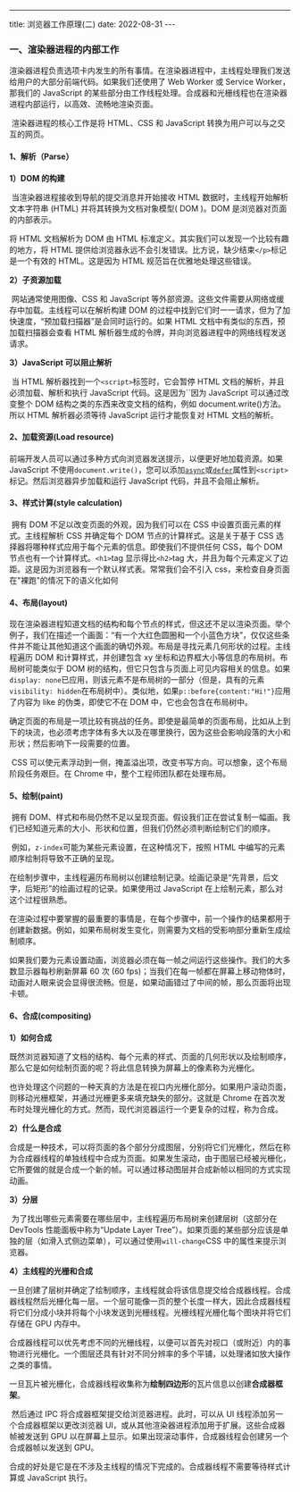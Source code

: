 ---

title: 浏览器工作原理(二)
date: 2022-08-31
---​

### 一、渲染器进程的内部工作

​ 渲染器进程负责选项卡内发生的所有事情。在渲染器进程中，主线程处理我们发送给用户的大部分前端代码。如果我们还使用了 Web Worker 或 Service Worker，那我们的 JavaScript 的某些部分由工作线程处理。合成器和光栅线程也在渲染器进程内部运行，以高效、流畅地渲染页面。

​ 渲染器进程的核心工作是将 HTML、CSS 和 JavaScript 转换为用户可以与之交互的网页。

#### 1、解析（Parse）

**1）DOM 的构建**

​ 当渲染器进程接收到导航的提交消息并开始接收 HTML 数据时，主线程开始解析文本字符串 (HTML) 并将其转换为文档对象模型( DOM )。DOM 是浏览器对页面的内部表示。

将 HTML 文档解析为 DOM 由 HTML 标准定义。其实我们可以发现一个比较有趣的地方，将 HTML 提供给浏览器永远不会引发错误。比方说，缺少结束`</p>`标记是一个有效的 HTML。这是因为 HTML 规范旨在优雅地处理这些错误。

**2）子资源加载**

​ 网站通常使用图像、CSS 和 JavaScript 等外部资源。这些文件需要从网络或缓存中加载。主线程可以在解析构建 DOM 的过程中找到它们时一一请求，但为了加快速度，“预加载扫描器”是会同时运行的。如果 HTML 文档中有类似的东西<img>，<link>预加载扫描器会查看 HTML 解析器生成的令牌，并向浏览器进程中的网络线程发送请求。

**3）JavaScript 可以阻止解析**

​ 当 HTML 解析器找到一个`<script>`标签时，它会暂停 HTML 文档的解析，并且必须加载、解析和执行 JavaScript 代码。这是因为``因为 JavaScript 可以通过改变整个 DOM 结构之类的东西来改变文档的结构，例如 document.write()方法。所以 HTML 解析器必须等待 JavaScript 运行才能恢复对 HTML 文档的解析。

#### 2、加载资源(Load resource)

​ 前端开发人员可以通过多种方式向浏览器发送提示，以便更好地加载资源。如果 JavaScript 不使用`document.write()`，您可以添加[`async`](https://developer.mozilla.org/docs/Web/HTML/Element/script#attr-async)或[`defer`](https://developer.mozilla.org/docs/Web/HTML/Element/script#attr-defer)属性到`<script>`标记。然后浏览器异步加载和运行 JavaScript 代码，并且不会阻止解析。

#### 3、样式计算(style calculation)

​ 拥有 DOM 不足以改变页面的外观，因为我们可以在 CSS 中设置页面元素的样式。主线程解析 CSS 并确定每个 DOM 节点的计算样式。这是关于基于 CSS 选择器将哪种样式应用于每个元素的信息。即使我们不提供任何 CSS，每个 DOM 节点也有一个计算样式。`<h1>`tag 显示得比`<h2>`tag 大，并且为每个元素定义了边距。这是因为浏览器有一个默认样式表。常常我们会不引入 css，来检查自身页面在"裸跑"的情况下的语义化如何

#### 4、布局(layout)

​ 现在渲染器进程知道文档的结构和每个节点的样式，但这还不足以渲染页面。举个例子，我们在描述一个画面：“有一个大红色圆圈和一个小蓝色方块”，仅仅这些条件并不能让其他知道这个画面的确切外观。布局是寻找元素几何形状的过程。主线程遍历 DOM 和计算样式，并创建包含 xy 坐标和边界框大小等信息的布局树。布局树可能类似于 DOM 树的结构，但它只包含与页面上可见内容相关的信息。如果`display: none`已应用，则该元素不是布局树的一部分（但是，具有的元素`visibility: hidden`在布局树中）。类似地，如果`p::before{content:"Hi!"}`应用了内容为 like 的伪类，即使它不在 DOM 中，它也会包含在布局树中。

​ 确定页面的布局是一项比较有挑战的任务。即使是最简单的页面布局，比如从上到下的块流，也必须考虑字体有多大以及在哪里换行，因为这些会影响段落的大小和形状；然后影响下一段需要的位置。

​ CSS 可以使元素浮动到一侧，掩盖溢出项，改变书写方向。可以想象，这个布局阶段任务艰巨。在 Chrome 中，整个工程师团队都在处理布局。

#### 5、绘制(paint)

​ 拥有 DOM、样式和布局仍然不足以呈现页面。假设我们正在尝试复制一幅画。我们已经知道元素的大小、形状和位置，但我们仍然必须判断绘制它们的顺序。

​ 例如，`z-index`可能为某些元素设置，在这种情况下，按照 HTML 中编写的元素顺序绘制将导致不正确的呈现。

​ 在绘制步骤中，主线程遍历布局树以创建绘制记录。绘画记录是“先背景，后文字，后矩形”的绘画过程的记录。如果使用过 JavaScript 在<canvas>上绘制元素，那么对这个过程很熟悉。

​ 在渲染过程中要掌握的最重要的事情是，在每个步骤中，前一个操作的结果都用于创建新数据。例如，如果布局树发生变化，则需要为文档的受影响部分重新生成绘制顺序。

​ 如果我们要为元素设置动画，浏览器必须在每一帧之间运行这些操作。我们的大多数显示器每秒刷新屏幕 60 次 (60 fps)；当我们在每一帧都在屏幕上移动物体时，动画对人眼来说会显得很流畅。但是，如果动画错过了中间的帧，那么页面将出现卡顿。

#### 6、合成(compositing)

**1）如何合成**

​ 既然浏览器知道了文档的结构、每个元素的样式、页面的几何形状以及绘制顺序，那么它是如何绘制页面的呢？将此信息转换为屏幕上的像素称为光栅化。

​ 也许处理这个问题的一种天真的方法是在视口内光栅化部分。如果用户滚动页面，则移动光栅框架，并通过光栅更多来填充缺失的部分。这就是 Chrome 在首次发布时处理光栅化的方式。然而，现代浏览器运行一个更复杂的过程，称为合成。

**2）什么是合成**

​ 合成是一种技术，可以将页面的各个部分分成图层，分别将它们光栅化，然后在称为合成器线程的单独线程中合成为页面。如果发生滚动，由于图层已经被光栅化，它所要做的就是合成一个新的帧。可以通过移动图层并合成新帧以相同的方式实现动画。

**3）分层**

​ 为了找出哪些元素需要在哪些层中，主线程遍历布局树来创建层树（这部分在 DevTools 性能面板中称为“Update Layer Tree”）。如果页面的某些部分应该是单独的层（如滑入式侧边菜单），可以通过使用`will-change`CSS 中的属性来提示浏览器。

**4）主线程的光栅和合成**

​ 一旦创建了层树并确定了绘制顺序，主线程就会将该信息提交给合成器线程。合成器线程然后光栅化每一层。一个层可能像一页的整个长度一样大，因此合成器线程将它们分成小块并将每个小块发送到光栅线程。光栅线程光栅化每个图块并将它们存储在 GPU 内存中。

​ 合成器线程可以优先考虑不同的光栅线程，以便可以首先对视口（或附近）内的事物进行光栅化。一个图层还具有针对不同分辨率的多个平铺，以处理诸如放大操作之类的事情。

​ 一旦瓦片被光栅化，合成器线程收集称为**绘制四边形**的瓦片信息以创建**合成器框架**。

​ 然后通过 IPC 将合成器框架提交给浏览器进程。此时，可以从 UI 线程添加另一个合成器框架以更改浏览器 UI，或从其他渲染器进程添加用于扩展。这些合成器帧被发送到 GPU 以在屏幕上显示。如果出现滚动事件，合成器线程会创建另一个合成器帧以发送到 GPU。

​ 合成的好处是它是在不涉及主线程的情况下完成的。合成器线程不需要等待样式计算或 JavaScript 执行。
